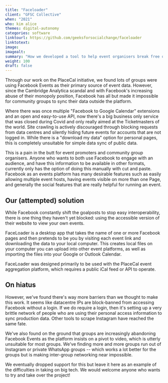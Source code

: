 ```yaml
---
title: "Faceloader"
client: "GFSC Collective"
when: "2021"
who: kim alice
themes: digital-autonomy
categories: software
linktourl: https://github.com/geeksforsocialchange/faceloader
linktotext:
image:
imagealt:
summary: "How we developed a tool to help event organisers break free of the siloed Facebook ecosystem, and share their events in more accessible and user-friendly calendar formats"
weight: 100
draft: false
---
```


Through our work on the PlaceCal initiative, we found lots of groups were using Facebook Events as their primary source of event data. However, since the Cambridge Analytica scandal and with Facebook's increasing abuse of their monopoly position, Facebook has all but made it impossible for community groups to sync their data outside the platform.

Where there was once multiple "Facebook to Google Calendar" extensions and an open and easy-to-use API, now there's a big business only service that was closed during Covid and only really aimed at the Ticketmasters of the world. Site crawling is actively discouraged through blocking requests from data centres and silently hiding future events for accounts that are not logged in. While there is a "download my data" option for personal pages, this is completely unsuitable for simple data sync of public data.

This is a pain in the butt for event promoters and community group organisers. Anyone who wants to both use Facebook to engage with an audience, and have this information to be available in other formats, currently only has the option of doing this manually with cut and paste. Facebook as an events platform has many desirable features such as easily allowing multiple event hosts, having events visible on more than one Page, and generally the social features that are really helpful for running an event.

## Our (attempted) solution

While Facebook constantly shift the goalposts to stop easy interoperability, there is one thing they haven't yet blocked: using the accessible version of their website to view your own events.

FaceLoader is a desktop app that takes the name of one or more Facebook pages and then pretends to be you by visiting each event link and downloading the data to your local computer. This creates local files on your computer you can upload into other event platforms, as well as importing the files into your Google or Outlook Calendar.

FaceLoader was designed primarily to be used with the PlaceCal event aggregation platform, which requires a public iCal feed or API to operate.

## On hiatus

However, we've found there's way more barriers than we thought to make this work. It seems like datacentre IPs are block-banned from accessing Facebook without a login. If we do require a login, then it's setting up a very brittle network of people who are using their personal access information to sync production data. Other tools to scrape Instagram have reached the same fate.

We've also found on the ground that groups are increasingly abandoning Facebook Events as the platform insists on a pivot to video, which is utterly unsuitable for most groups. We've finding more and more groups run out of Instagram or private WhatsApp groups -- which works a lot better for the groups but is making inter-group networking near impossible.

We eventually dropped support for this but leave it here as an example of the difficulties in taking on big tech. We would welcome anyone who wants to try and take over the project!
